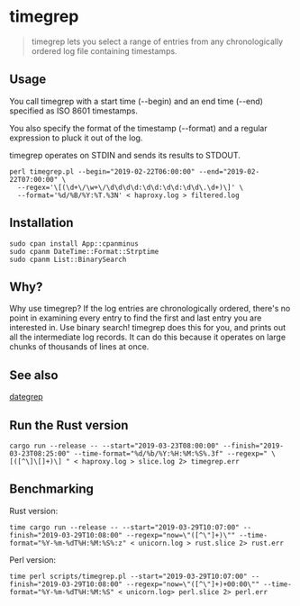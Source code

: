 # timegrep

> timegrep lets you select a range of entries from any chronologically ordered
> log file containing timestamps.

## Usage

You call timegrep with a start time (--begin) and an end time (--end) specified as ISO 8601 timestamps.

You also specify the format of the timestamp (--format) and a regular expression to pluck it out of the log.

timegrep operates on STDIN and sends its results to STDOUT.

```
perl timegrep.pl --begin="2019-02-22T06:00:00" --end="2019-02-22T07:00:00" \
  --regex='\[(\d+\/\w+\/\d\d\d\d:\d\d:\d\d:\d\d\.\d+)\]' \
  --format='%d/%B/%Y:%T.%3N' < haproxy.log > filtered.log
```

## Installation

```
sudo cpan install App::cpanminus
sudo cpanm DateTime::Format::Strptime
sudo cpanm List::BinarySearch
```

## Why?

Why use timegrep? If the log entries are chronologically ordered, there's no point in examining every entry to find the first and last entry you are interested in. Use binary search! timegrep does this for you, and prints out all the intermediate log records.
It can do this because it operates on large chunks of thousands of lines at once.

## See also

[dategrep](https://github.com/mdom/dategrep)

## Run the Rust version

```
cargo run --release -- --start="2019-03-23T08:00:00" --finish="2019-03-23T08:25:00" --time-format="%d/%b/%Y:%H:%M:%S%.3f" --regexp=" \[([^\]\[]+)\] " < haproxy.log > slice.log 2> timegrep.err
```

## Benchmarking

Rust version:

```
time cargo run --release -- --start="2019-03-29T10:07:00" --finish="2019-03-29T10:08:00" --regexp="now=\"([^\"]+)\"" --time-format="%Y-%m-%dT%H:%M:%S%:z" < unicorn.log > rust.slice 2> rust.err
```

Perl version:

```
time perl scripts/timegrep.pl --start="2019-03-29T10:07:00" --finish="2019-03-29T10:08:00" --regexp="now=\"([^\"]+)+00:00\"" --time-format="%Y-%m-%dT%H:%M:%S" < unicorn.log> perl.slice 2> perl.err 
```
